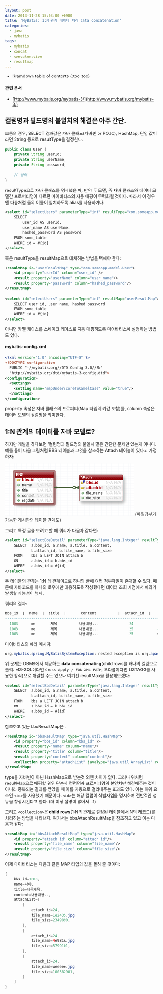 ```yaml
---
layout: post
date: 2013-11-28 15:03:00 +0900
title: 'MyBatis: 1:N 관계 데이터 처리 data concatenation'
categories:
  - java
  - mybatis
tags:
  - mybatis
  - concat
  - concatenation
  - resultmap
---
```


* Kramdown table of contents
{:toc .toc}

#### 관련 문서

- [http://www.mybatis.org/mybatis-3/](http://www.mybatis.org/mybatis-3/)

## 컬럼명과 필드명의 불일치의 해결은 아주 간단.

보통의 경우, SELECT 결과값은 자바 클래스(자바빈 or POJO), HashMap, 단일 값이라면 String 등으로 resultType을 결정한다.

```java
public class User {
    private String userId;
    private String userName;
    private String password;

    // 생략
}
```

resultType으로 자바 클래스를 명시했을 때, 만약 두 모델, 즉 자바 클래스와 데이터 모델간 프로퍼티명이 다르면 마이바티스의 자동 매핑이 무력화될 것이다. 따라서 이 경우엔 다음처럼 둘의 이름이 일치하도록 alias를 사용하거나:

```xml
<select id="selectUsers" parameterType="int" resultType="com.someapp.model.User">
    SELECT
        user_id AS userId,
        user_name AS userName,
        hashed_password AS password
    FROM some_table
    WHERE id = #{id}
</select>
```

혹은 resultType을 resultMap으로 대체하는 방법을 택해야 한다:

```xml
<resultMap id="userResultMap" type="com.someapp.model.User">
    <id property="userId" column="user_id" />
    <result property="userName" column="user_name"/>
    <result property="password" column="hashed_password"/>
</resultMap>

<select id="selectUsers" parameterType="int" resultMap="userResultMap">
    SELECT user_id, user_name, hashed_password
    FROM some_table
    WHERE id = #{id}
</select>
```

아니면 카멜 케이스를 스네이크 케이스로 자동 매핑하도록 마이바티스에 설정하는 방법도 있다.

#### mybatis-config.xml

```xml
<?xml version="1.0" encoding="UTF-8" ?>
<!DOCTYPE configuration
  PUBLIC "-//mybatis.org//DTD Config 3.0//EN"
  "http://mybatis.org/dtd/mybatis-3-config.dtd">
<configuration>
  <settings>
    <setting name="mapUnderscoreToCamelCase" value="true"/>
  </settings>
</configuration>
```

property 속성은 자바 클래스의 프로퍼티(Map 타입의 키값 포함)를, column 속성은 데이터 모델의 컬럼명을 의미한다.

## 1:N 관계의 데이터를 자바 모델로?

하지만 개발을 하다보면 '컬럼명과 필드명의 불일치'같은 간단한 문제만 있는게 아니다. 예를 들어 다음 그림처럼 BBS 테이블과 그것을 참조하는 Attach 테이블이 있다고 가정하자:

![](/images/mybatis-concat-1.png)
(파일첨부가 가능한 게시판의 테이블 관계도)

그리고 특정 글을 보려고 할 때 쿼리가 다음과 같다면:

```xml
<select id="selectBbsDetail" parameterType="java.lang.Integer" resultType="com.model.Bbs">
    SELECT  a.bbs_id, a.name, a.title, a.content,
            b.attach_id, b.file_name, b.file_size
    FROM    bbs a LEFT JOIN attach b
    ON      a.bbs_id = b.bbs_id
    WHERE   a.bbs_id = #{id}
</select>
```

두 테이블의 관계는 1:N 의 관계이므로 하나의 글에 여러 첨부파일이 존재할 수 있다. 때문에 자바코드를 하나의 로우에만 대응하도록 작성했다면 데이터 조회 시점에서 예외가 발생할 가능성이 높다.

쿼리의 결과:

```sql
bbs_id  |  name  |  title  |       content          |  attach_id  |     file_name     |   file_size
---------------------------------------------------------------------------------------------------
  1003      me       제목          내용내용...              24           1e2435.jpg          2349890
  1003      me       제목          내용내용...              25           4e981A.jpg          5799101
  1003      me       제목          내용내용...              25           weeeee.jpg        100382901
```

마이바티스의 에러 메시지:

```java
org.mybatis.spring.MyBatisSystemException: nested exception is org.apache.ibatis.exceptions.TooManyResultsException
```

위 문제는 DBMS에서 제공하는 **data concatenating**(child rows를 하나의 컬럼으로 출력. MS-SQL이라면 `Cross Apply / FOR XML PATH`, 오라클이라면 LISTAGG를 사용한 방식)으로 해결할 수도 있으나 여기선 resultMap을 활용해보겠다:

```xml
<select id="selectBbsDetail" parameterType="java.lang.Integer" resultType="com.model.Bbs">
    SELECT  a.bbs_id, a.name, a.title, a.content,
            b.attach_id, b.file_name, b.file_size
    FROM    bbs a LEFT JOIN attach b
    ON      a.bbs_id = b.bbs_id
    WHERE   a.bbs_id = #{id}
</select>
```

참조하고 있는 bbsResultMap은 :

```xml
<resultMap id="bbsResultMap" type="java.util.HashMap">
    <id property="bbs_id" column="bbs_id" />
    <result property="name" column="name"/>
    <result property="title" column="title"/>
    <result property="content" column="content"/>
    <collection property="attachList" javaType="java.util.ArrayList" resultMap="bbsAttachResultMap"/>
</resultMap>
```
type을 자바빈이 아닌 HashMap으로 받는것 외엔 차이가 없다. 그러나 위처럼 resultMap으로 매핑할 경우 단순히 컬럼명과 프로퍼티명의 불일치만 해결해주는 것이 아니라 중복되는 결과를 받았을 때 이를 자동으로 걸러내주는 효과도 있다. 이는 하위 요소인 `<id>`를 사용했기 때문이다. `<id>`는 해당 컬럼이 식별자임을 명시하며 전반적인 성능을 향상시킨다고 한다. (더 이상 설명이 없어서...1)

그리고 `<collection>`은 **child rows**(1:N의 관계로 설정된 테이블에서 N의 레코드)를 처리하는 방법을 나타낸다. 여기서는 bbsAttachResultMap을 참조하고 있고 이는 다음과 같다:

```xml
<resultMap id="bbsAttachResultMap" type="java.util.HashMap">
    <id property="attach_id" column="attach_id"/>
    <result property="file_name" column="file_name"/>
    <result property="file_size" column="file_size"/>
</resultMap>
```

이제 마이바티스는 다음과 같은 MAP 타입의 값을 돌려 줄 것이다:

```java
{
    bbs_id=1003,
    name=나야,
    title=제목제목,
    content=내용내용..,
    attachList=[
        {
            attach_id=24,
            file_name=1e2435.jpg
            file_size=2349890,
        },
        {
            attach_id=24,
            file_name=4e981A.jpg
            file_size=5799101,
        },
        {
            attach_id=24,
            file_name=weeeee.jpg
            file_size=100382901,
        }
    ]
}
```

[^1]: an ID result; flagging results as ID will help improve overall performance
